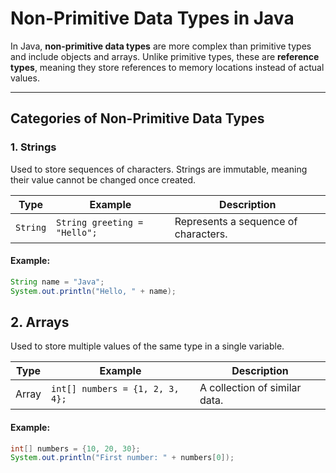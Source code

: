 # Non-Primitive Data Types in Java

In Java, **non-primitive data types** are more complex than primitive types and include objects and arrays. Unlike primitive types, these are **reference types**, meaning they store references to memory locations instead of actual values.

---

## Categories of Non-Primitive Data Types

### 1. **Strings**
Used to store sequences of characters. Strings are immutable, meaning their value cannot be changed once created.

| Type     | Example                     | Description                       |
|----------|-----------------------------|-----------------------------------|
| `String` | `String greeting = "Hello";` | Represents a sequence of characters. |

#### Example:
```java
String name = "Java";
System.out.println("Hello, " + name);
```

## 2. **Arrays**
Used to store multiple values of the same type in a single variable.

| Type  | Example                       | Description                   |
|-------|-------------------------------|-------------------------------|
| Array | `int[] numbers = {1, 2, 3, 4};` | A collection of similar data. |

#### Example:
```java
int[] numbers = {10, 20, 30};
System.out.println("First number: " + numbers[0]);